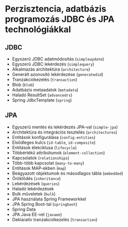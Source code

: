 # Perzisztencia, adatbázis programozás JDBC és JPA technológiákkal

## JDBC 

* Egyszerű JDBC adatmódosítás (`simpleupdate`)
* Egyszerű JDBC lekérdezés (`simplequery`)
* Alkalmazás architektúra (`architecture`)
* Generált azonosító lekérdezése (`generatedid`)
* Tranzakciókezelés (`transaction`)
* Blob (`blob`)
* Adatbázis metaadatok (`metadata`)
* Haladó ResultSet (`advancedrs`)
* Spring JdbcTemplate (`spring`)

## JPA

* Egyszerű mentés és lekérdezés JPA-val (`simple-jpa`)
* Architektúra és integrációs tesztelés (`architectures`)
* Entitások konfigurálása (`config-entities`)
* Elsődleges kulcs (`id-table`, `id-composite`)
* Entitások életciklusa (`lifecycle`)
* Többértékű attribútumok (`element-collection`)
* Kapcsolatok (`relationships`)
* Több-több kapcsolat (`many-to-many`)
* Entitások MAP-ekben (`map`)
* Beágyazott objektumok és másodlagos tábla (`embedded`)
* Öröklődés (`inheritance`)
* Lekérdezések (`queries`)
* Haladó lekérdezések
* Bulk műveletek (`bulk`)
* JPA használata Spring Frameworkkel
* JPA Spring Boot-tal (`springboot`)
* Spring Data
* JPA Java EE-vel (`javaee`)
* Deklaratív tranzakciókezelés (`transaction`)
